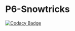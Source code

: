 # P6-Snowtricks
[![Codacy Badge](https://api.codacy.com/project/badge/Grade/7b77eb8d5cba463691169319a8d3eeb3)](https://app.codacy.com/gh/Redpanda2/P6-Snowtricks?utm_source=github.com&utm_medium=referral&utm_content=Redpanda2/P6-Snowtricks&utm_campaign=Badge_Grade_Settings)